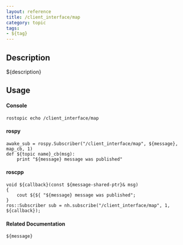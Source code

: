 ```yaml
---
layout: reference
title: /client_interface/map
category: topic
tags: 
- ${tag}
---
```


## Description
${description}

## Usage
#### Console
```
rostopic echo /client_interface/map
```

#### rospy
```
awake_sub = rospy.Subscriber("/client_interface/map", ${message}, map_cb, 1)
def ${topic name}_cb(msg):
    print "${message} message was published"
```

#### roscpp
```
void ${callback}(const ${message-shared-ptr}& msg)
{
    cout ${${ "${message} message was published";
}
ros::Subscriber sub = nh.subscribe("/client_interface/map", 1, ${callback});
```

#### Related Documentation
``${message}``  